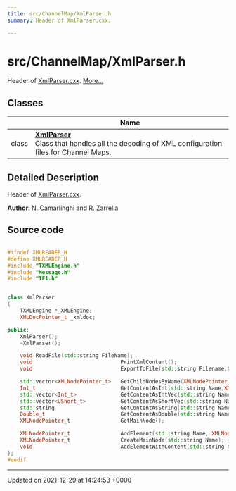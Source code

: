 ```yaml
---
title: src/ChannelMap/XmlParser.h
summary: Header of XmlParser.cxx. 

---
```


# src/ChannelMap/XmlParser.h

Header of [XmlParser.cxx](/Files/XmlParser_8cxx.md#file-xmlparser.cxx).  [More...](#detailed-description)

## Classes

|                | Name           |
| -------------- | -------------- |
| class | **[XmlParser](/Classes/classXmlParser.md)** <br>Class that handles all the decoding of XML configuration files for Channel Maps.  |

## Detailed Description

Header of [XmlParser.cxx](/Files/XmlParser_8cxx.md#file-xmlparser.cxx). 

**Author**: N. Camarlinghi and R. Zarrella 



## Source code

```cpp

#ifndef XMLREADER_H
#define XMLREADER_H
#include "TXMLEngine.h"
#include "Message.h"
#include "TF1.h"


class XmlParser
{
    TXMLEngine *_XMLEngine;     
    XMLDocPointer_t _xmldoc;    

public:
    XmlParser();
    ~XmlParser();

    void ReadFile(std::string FileName);
    void                            PrintXmlContent();
    void                            ExportToFile(std::string Filename,XMLDocPointer_t mainnode);

    std::vector<XMLNodePointer_t>   GetChildNodesByName(XMLNodePointer_t StartingNode, std::string NodeName);
    Int_t                           GetContentAsInt(std::string Name,XMLNodePointer_t Node);
    std::vector<Int_t>              GetContentAsIntVec(std::string Name,XMLNodePointer_t Node);
    std::vector<UShort_t>           GetContentAsShortVec(std::string Name,XMLNodePointer_t Node);
    std::string                     GetContentAsString(std::string Name,XMLNodePointer_t Node);
    Double_t                        GetContentAsDouble(std::string Name,XMLNodePointer_t Node);
    XMLNodePointer_t                GetMainNode();

    XMLNodePointer_t                AddElement(std::string Name, XMLNodePointer_t ParentNode);
    XMLNodePointer_t                CreateMainNode(std::string Name);
    void                            AddElementWithContent(std::string Name, XMLNodePointer_t ParentNode, std::string Value);
};
#endif
```


-------------------------------

Updated on 2021-12-29 at 14:24:53 +0000
